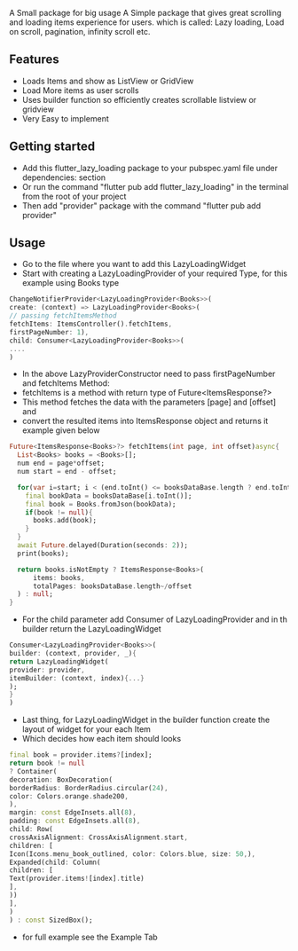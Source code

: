 A Small package for big usage
A Simple package that gives great scrolling and loading items experience for users.
which is called: Lazy loading, Load on scroll, pagination, infinity scroll etc.

## Features
* Loads Items and show as ListView or GridView
* Load More items as user scrolls
* Uses builder function so efficiently creates scrollable listview or gridview
* Very Easy to implement

## Getting started

* Add this flutter_lazy_loading package to your pubspec.yaml file under dependencies: section
* Or run the command "flutter pub add flutter_lazy_loading" in the terminal from the root of your project
* Then add "provider" package with the command "flutter pub add provider"

## Usage
 
* Go to the file where you want to add this LazyLoadingWidget
* Start with creating a LazyLoadingProvider of your required Type, for this example using Books type
```dart
ChangeNotifierProvider<LazyLoadingProvider<Books>>(
create: (context) => LazyLoadingProvider<Books>(
// passing fetchItemsMethod
fetchItems: ItemsController().fetchItems,
firstPageNumber: 1),
child: Consumer<LazyLoadingProvider<Books>>(
....
)
```
* In the above LazyProviderConstructor need to pass firstPageNumber and fetchItems Method:
* fetchItems is a method with return type of Future<ItemsResponse<Books>?>
* This method fetches the data with the parameters [page] and [offset] and 
* convert the resulted items into ItemsResponse<Books> object and returns it example given below
```dart
Future<ItemsResponse<Books>?> fetchItems(int page, int offset)async{
  List<Books> books = <Books>[];
  num end = page*offset;
  num start = end - offset;

  for(var i=start; i < (end.toInt() <= booksDataBase.length ? end.toInt() : booksDataBase.length); i++){
    final bookData = booksDataBase[i.toInt()];
    final book = Books.fromJson(bookData);
    if(book != null){
      books.add(book);
    }
  }
  await Future.delayed(Duration(seconds: 2));
  print(books);

  return books.isNotEmpty ? ItemsResponse<Books>(
      items: books,
      totalPages: booksDataBase.length~/offset
  ) : null;
}
```
* For the child parameter add Consumer of LazyLoadingProvider and in th builder return the LazyLoadingWidget
```dart
Consumer<LazyLoadingProvider<Books>>(
builder: (context, provider, _){
return LazyLoadingWidget(
provider: provider,
itemBuilder: (context, index){...}
);
}
)
```
* Last thing, for LazyLoadingWidget in the builder function create the layout of widget for your each Item
* Which decides how each item should looks
```dart
final book = provider.items?[index];
return book != null
? Container(
decoration: BoxDecoration(
borderRadius: BorderRadius.circular(24),
color: Colors.orange.shade200,
),
margin: const EdgeInsets.all(8),
padding: const EdgeInsets.all(8),
child: Row(
crossAxisAlignment: CrossAxisAlignment.start,
children: [
Icon(Icons.menu_book_outlined, color: Colors.blue, size: 50,),
Expanded(child: Column(
children: [
Text(provider.items![index].title)
],
))
],
)
) : const SizedBox();
```

* for full example see the Example Tab

    